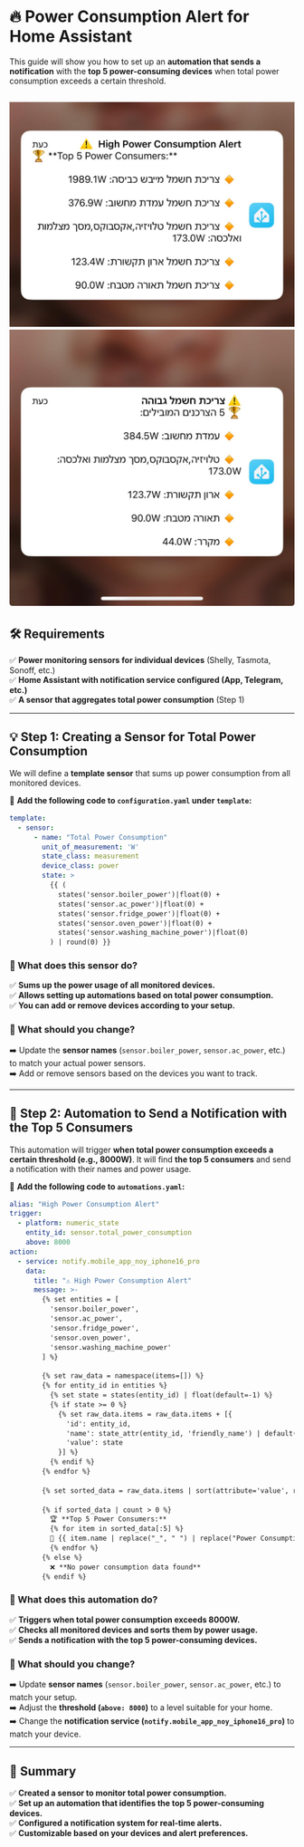 # 🔥 Power Consumption Alert for Home Assistant

This guide will show you how to set up an **automation that sends a notification** with the **top 5 power-consuming devices** when total power consumption exceeds a certain threshold.

![Power Consumption Alert](images/Energy-alert.jpeg) ![Power Consumption Alert](images/Energy-alert-heb.jpeg)
---

## 🛠️ Requirements
✅ **Power monitoring sensors for individual devices** (Shelly, Tasmota, Sonoff, etc.)  
✅ **Home Assistant with notification service configured (App, Telegram, etc.)**  
✅ **A sensor that aggregates total power consumption** (Step 1)  

---

## 💡 Step 1: Creating a Sensor for Total Power Consumption
We will define a **template sensor** that sums up power consumption from all monitored devices.

📌 **Add the following code to `configuration.yaml` under `template`:**

```yaml
template:
  - sensor:
      - name: "Total Power Consumption"
        unit_of_measurement: 'W'
        state_class: measurement
        device_class: power
        state: >
          {{ (
            states('sensor.boiler_power')|float(0) +  
            states('sensor.ac_power')|float(0) +  
            states('sensor.fridge_power')|float(0) +  
            states('sensor.oven_power')|float(0) +  
            states('sensor.washing_machine_power')|float(0)  
          ) | round(0) }}
```

### 📌 What does this sensor do?
✅ **Sums up the power usage of all monitored devices.**  
✅ **Allows setting up automations based on total power consumption.**  
✅ **You can add or remove devices according to your setup.**  

### 📌 What should you change?
➡️ Update the **sensor names** (`sensor.boiler_power`, `sensor.ac_power`, etc.) to match your actual power sensors.  
➡️ Add or remove sensors based on the devices you want to track.  

---

## 🔹 Step 2: Automation to Send a Notification with the Top 5 Consumers
This automation will trigger **when total power consumption exceeds a certain threshold (e.g., 8000W)**. It will find **the top 5 consumers** and send a notification with their names and power usage.

📌 **Add the following code to `automations.yaml`:**

```yaml
alias: "High Power Consumption Alert"
trigger:
  - platform: numeric_state
    entity_id: sensor.total_power_consumption
    above: 8000
action:
  - service: notify.mobile_app_noy_iphone16_pro
    data:
      title: "⚠️ High Power Consumption Alert"
      message: >-
        {% set entities = [
          'sensor.boiler_power',
          'sensor.ac_power',
          'sensor.fridge_power',
          'sensor.oven_power',
          'sensor.washing_machine_power'
        ] %}

        {% set raw_data = namespace(items=[]) %}
        {% for entity_id in entities %}
          {% set state = states(entity_id) | float(default=-1) %}
          {% if state >= 0 %}
            {% set raw_data.items = raw_data.items + [{
              'id': entity_id,
              'name': state_attr(entity_id, 'friendly_name') | default(entity_id),
              'value': state
            }] %}
          {% endif %}
        {% endfor %}

        {% set sorted_data = raw_data.items | sort(attribute='value', reverse=true) %}

        {% if sorted_data | count > 0 %}
          🏆 **Top 5 Power Consumers:**
          {% for item in sorted_data[:5] %}
          🔸 {{ item.name | replace("_", " ") | replace("Power Consumption", "") | trim }}: {{ item.value | round(1) }}W
          {% endfor %}
        {% else %}
          ❌ **No power consumption data found**
        {% endif %}
```

### 📌 What does this automation do?
✅ **Triggers when total power consumption exceeds 8000W.**  
✅ **Checks all monitored devices and sorts them by power usage.**  
✅ **Sends a notification with the top 5 power-consuming devices.**  

### 📌 What should you change?
➡️ Update **sensor names** (`sensor.boiler_power`, `sensor.ac_power`, etc.) to match your setup.  
➡️ Adjust the **threshold (`above: 8000`)** to a level suitable for your home.  
➡️ Change the **notification service (`notify.mobile_app_noy_iphone16_pro`)** to match your device.  

---

## 🚀 Summary
✅ **Created a sensor to monitor total power consumption.**  
✅ **Set up an automation that identifies the top 5 power-consuming devices.**  
✅ **Configured a notification system for real-time alerts.**  
✅ **Customizable based on your devices and alert preferences.**  


